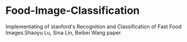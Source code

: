 # Food-Image-Classification

Implementating of stanford's Recognition and Classification of Fast Food Images.Shaoyu Lu, Sina Lin, Beibei Wang paper. 
